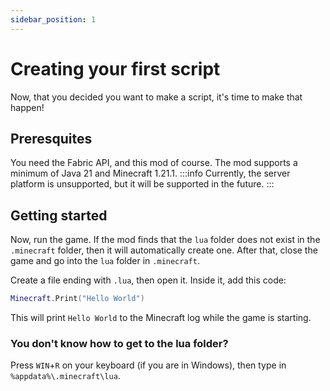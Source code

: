 ```yaml
---
sidebar_position: 1
---
```


# Creating your first script

Now, that you decided you want to make a script, it's time to make that happen!

## Preresquites
You need the Fabric API, and this mod of course.
The mod supports a minimum of Java 21 and Minecraft 1.21.1.
:::info
Currently, the server platform is unsupported, but it will be supported in the future.
:::

## Getting started

Now, run the game. If the mod finds that the `lua` folder does not exist in the `.minecraft` folder, then it will automatically create one. After that, close the game and go into the `lua` folder in `.minecraft`.

Create a file ending with `.lua`, then open it.
Inside it, add this code:
```lua
Minecraft.Print("Hello World")
```
This will print `Hello World` to the Minecraft log while the game is starting.

### You don't know how to get to the lua folder?

Press `WIN`+`R` on your keyboard (if you are in Windows), then type in `%appdata%\.minecraft\lua`.